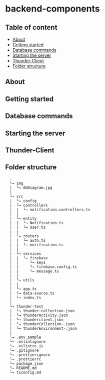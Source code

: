 # backend-components

## Table of content

- [About](#about)
- [Getting started](#getting-started)
- [Database commands](#database-commands)
- [Starting the server](#starting-the-server)
- [Thunder-Client](#thunder-client)
- [Folder structure](#folder-structure)

## About

## Getting started

## Database commands

## Starting the server

## Thunder-Client

## Folder structure

```
  .
  └→ img
  |  └→ dbDiagram.jpg
  |
  └→ src
  |  └→ config
  |  └→ controllers
  |  |  └→ notification.controllers.ts
  |  |
  |  └→ entity
  |  |  └→ Notification.ts
  |  |  └→ User.ts
  |  |
  |  └→ routers
  |  |  └→ auth.ts
  |  |  └→ notification.ts
  |  |
  |  └→ services
  |  |  └→ firebase
  |  |     └→ keys
  |  |     └→ firebase.config.ts
  |  |     └→ message.ts
  |  |
  |  └→ utils
  |  |
  |  └→ app.ts
  |  └→ data-source.ts
  |  └→ index.ts
  |
  └→ thunder-test
  |  └→ thunder-collection.json
  |  └→ thunderActivity.json
  |  └→ thunderclient.json
  |  └→ thunderCollection-.json
  |  └→ thunderEnvironment-.json
  |
  └→ .env_sample
  └→ .eslintignore
  └→ .eslintrc.js
  └→ .gitignore
  └→ .prettierignore
  └→ .prettierrc
  └→ package.json
  └→ README.md
  └→ tsconfig.md

```

